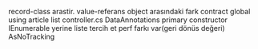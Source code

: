 record-class arastir.
value-referans object arasındaki fark
contract
global using
article list controller.cs
DataAnnotations
primary constructor 
IEnumerable yerine liste tercih et perf farkı var(geri dönüs değeri)
AsNoTracking
